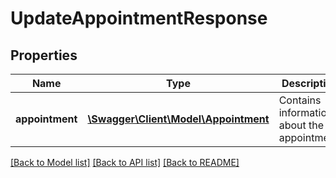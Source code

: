 # UpdateAppointmentResponse

## Properties
Name | Type | Description | Notes
------------ | ------------- | ------------- | -------------
**appointment** | [**\Swagger\Client\Model\Appointment**](Appointment.md) | Contains information about the appointment. | [optional] 

[[Back to Model list]](../README.md#documentation-for-models) [[Back to API list]](../README.md#documentation-for-api-endpoints) [[Back to README]](../README.md)


